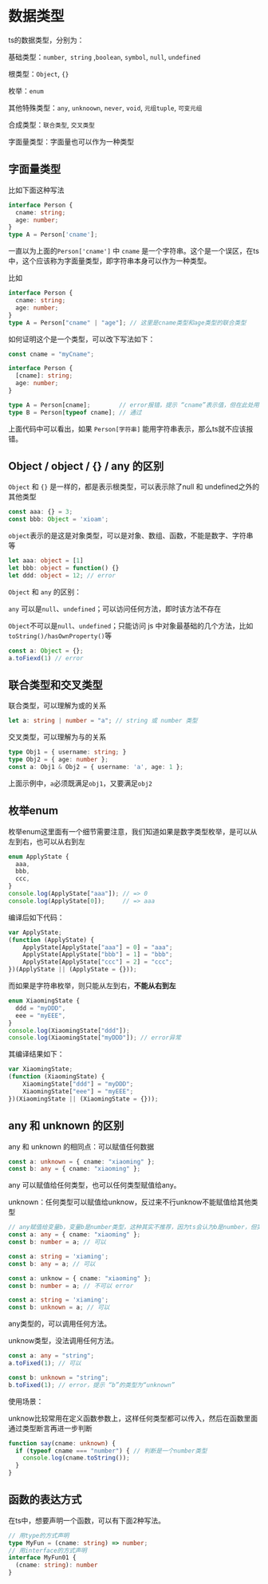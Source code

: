 # 数据类型

ts的数据类型，分别为：

基础类型：`number`,` string` ,`boolean`, `symbol`, `null`, `undefined`

根类型：`Object`, `{}`

枚举：`enum`

其他特殊类型：`any`, `unknoown`, `never`, `void`, `元组tuple`, `可变元组`

合成类型：`联合类型`, `交叉类型`

字面量类型：字面量也可以作为一种类型



## 字面量类型

比如下面这种写法

```ts
interface Person {
  cname: string;
  age: number;
}
type A = Person['cname'];
```

一直以为上面的`Person['cname']` 中 `cname` 是一个字符串。这个是一个误区，在ts中，这个应该称为字面量类型，即字符串本身可以作为一种类型。

比如

```ts
interface Person {
  cname: string;
  age: number;
}
type A = Person["cname" | "age"]; // 这里是cname类型和age类型的联合类型
```

如何证明这个是一个类型，可以改下写法如下：

```ts
const cname = "myCname";

interface Person {
  [cname]: string;
  age: number;
}

type A = Person[cname];        // error报错，提示 “cname”表示值，但在此处用作类型。是否指“类型 cname”
type B = Person[typeof cname]; // 通过
```

上面代码中可以看出，如果 `Person[字符串]` 能用字符串表示，那么ts就不应该报错。



## Object / object / {} / any 的区别

`Object` 和 `{}` 是一样的，都是表示根类型，可以表示除了null 和 undefined之外的其他类型

```ts
const aaa: {} = 3;
const bbb: Object = 'xioam';
```

`object`表示的是这是对象类型，可以是对象、数组、函数，不能是数字、字符串等

```ts
let aaa: object = [1]
let bbb: object = function() {}
let ddd: object = 12; // error
```



`Object` 和 `any` 的区别：

`any` 可以是`null`、`undefined`；可以访问任何方法，即时该方法不存在

`Object`不可以是`null`、`undefined`；只能访问 js 中对象最基础的几个方法，比如`toString()/hasOwnProperty()`等

```ts
const a: Object = {};
a.toFiexd(1) // error 
```



## 联合类型和交叉类型

联合类型，可以理解为或的关系

```ts
let a: string | number = "a"; // string 或 number 类型
```

交叉类型，可以理解为与的关系

```ts
type Obj1 = { username: string; }
type Obj2 = { age: number };
const a: Obj1 & Obj2 = { username: 'a', age: 1 };
```

上面示例中，`a`必须既满足`obj1`，又要满足`obj2`



## 枚举enum

枚举enum这里面有一个细节需要注意，我们知道如果是数字类型枚举，是可以从左到右，也可以从右到左

```ts
enum ApplyState {
  aaa,
  bbb,
  ccc,
}
console.log(ApplyState["aaa"]); // => 0
console.log(ApplyState[0]);     // => aaa
```

编译后如下代码：

```js
var ApplyState;
(function (ApplyState) {
    ApplyState[ApplyState["aaa"] = 0] = "aaa";
    ApplyState[ApplyState["bbb"] = 1] = "bbb";
    ApplyState[ApplyState["ccc"] = 2] = "ccc";
})(ApplyState || (ApplyState = {}));
```

而如果是字符串枚举，则只能从左到右，**不能从右到左**

```ts
enum XiaomingState {
  ddd = "myDDD",
  eee = "myEEE",
}
console.log(XiaomingState["ddd"]);
console.log(XiaomingState["myDDD"]); // error异常
```

其编译结果如下：

```js
var XiaomingState;
(function (XiaomingState) {
    XiaomingState["ddd"] = "myDDD";
    XiaomingState["eee"] = "myEEE";
})(XiaomingState || (XiaomingState = {}));
```



## any 和 unknown 的区别

any 和 unknown 的相同点：可以赋值任何数据

```ts
const a: unknown = { cname: "xiaoming" };
const b: any = { cname: "xiaoming" };
```

any 可以赋值给任何类型，也可以任何类型赋值给any。

unknown：任何类型可以赋值给unknow，反过来不行unknow不能赋值给其他类型

```ts
// any赋值给变量b，变量b是number类型，这种其实不推荐，因为ts会认为b是number，但实际是一个json
const a: any = { cname: "xiaoming" };
const b: number = a; // 可以

const a: string = 'xiaming';
const b: any = a; // 可以

const a: unknow = { cname: "xiaoming" };
const b: number = a; // 不可以 error

const a: string = 'xiaming';
const b: unknown = a; // 可以
```

any类型的，可以调用任何方法。

unknow类型，没法调用任何方法。

```ts
const a: any = "string";
a.toFixed(1); // 可以

const b: unknown = "string";
b.toFixed(1); // error，提示 “b”的类型为“unknown”
```



使用场景：

unknow比较常用在定义函数参数上，这样任何类型都可以传入，然后在函数里面通过类型断言再进一步判断

```ts
function say(cname: unknown) {
  if (typeof cname === "number") { // 判断是一个number类型
    console.log(cname.toString());
  }
}
```



## 函数的表达方式

在ts中，想要声明一个函数，可以有下面2种写法。

```ts
// 用type的方式声明
type MyFun = (cname: string) => number;
// 用interface的方式声明
interface MyFun01 {
  (cname: string): number
}
```



## 





